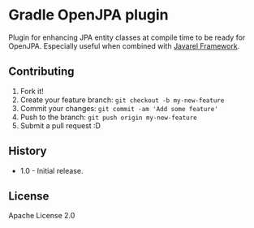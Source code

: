 # Gradle OpenJPA plugin

Plugin for enhancing JPA entity classes at compile time to be ready for OpenJPA. Especially useful when combined with [Javarel Framework](https://github.com/neva-dev/javarel-framework).

## Contributing

1. Fork it!
2. Create your feature branch: `git checkout -b my-new-feature`
3. Commit your changes: `git commit -am 'Add some feature'`
4. Push to the branch: `git push origin my-new-feature`
5. Submit a pull request :D

## History

* 1.0 - Initial release.

## License

Apache License 2.0